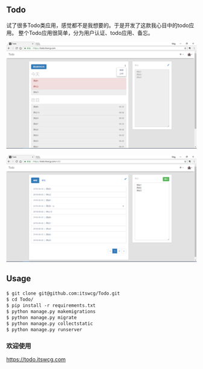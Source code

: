 ## Todo
试了很多Todo类应用，感觉都不是我想要的。于是开发了这款我心目中的todo应用。
整个Todo应用很简单，分为用户认证、todo应用、备忘。

![](https://github.com/itswcg/Todo/blob/master/todo/static/img/todo_1.png)

![](https://github.com/itswcg/Todo/blob/master/todo/static/img/todo_2.png)

## Usage
```
$ git clone git@github.com:itswcg/Todo.git
$ cd Todo/
$ pip install -r requirements.txt
$ python manage.py makemigrations
$ python manage.py migrate
$ python manage.py collectstatic
$ python manage.py runserver
```

### 欢迎使用
<https://todo.itswcg.com>
